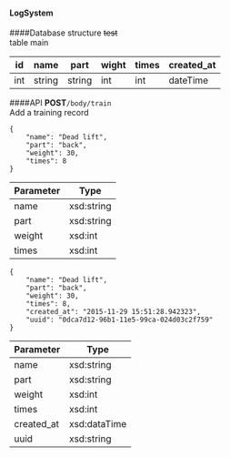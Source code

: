 #### LogSystem
####Database structure
~~test~~  
table main  

id | name | part | wight | times | created_at 
-------- | ---------- | ---------- | -------- | -------- | ----------
int | string | string | int | int | dateTime
####API
**POST**`/body/train`  
Add a training record  
```
{
	"name": "Dead lift",
	"part": "back",
	"weight": 30,
	"times": 8
}
```
Parameter | Type
------------ | -------------
name | xsd:string
part | xsd:string
weight | xsd:int
times | xsd:int
```
{
	"name": "Dead lift",
	"part": "back",
	"weight": 30,
	"times": 8,
	"created_at": "2015-11-29 15:51:28.942323",
	"uuid": "0dca7d12-96b1-11e5-99ca-024d03c2f759"
}
```
Parameter | Type
------------ | -------------
name | xsd:string
part | xsd:string
weight | xsd:int
times | xsd:int
created_at | xsd:dataTime
uuid | xsd:string
